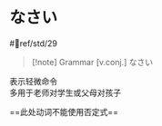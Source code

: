 # なさい

 #📖ref/std/29

> [!note] Grammar
> [v.conj.] なさい

表示轻微命令  
多用于老师对学生或父母对孩子  

==此处动词不能使用否定式==  
